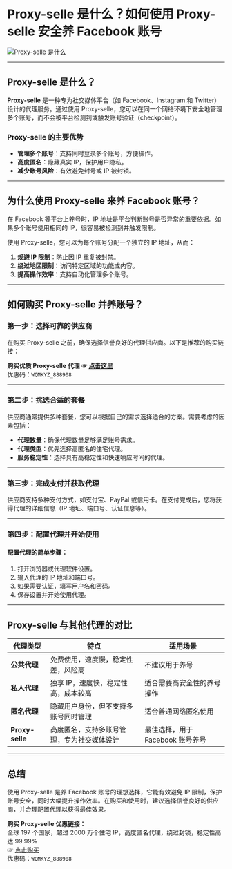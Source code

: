 # Proxy-selle 是什么？如何使用 Proxy-selle 安全养 Facebook 账号

![Proxy-selle 是什么](https://blogdautu.info/wp-content/uploads/2023/12/proxy-selle-la-gi-huong-dan-mua-proxy-selle-nuoi-nuoi-nick-facebook-khong-bi-checkpoint-657d3dd39c156.jpg)

---

## Proxy-selle 是什么？

**Proxy-selle** 是一种专为社交媒体平台（如 Facebook、Instagram 和 Twitter）设计的代理服务。通过使用 Proxy-selle，您可以在同一个网络环境下安全地管理多个账号，而不会被平台检测到或触发账号验证（checkpoint）。

### Proxy-selle 的主要优势

- **管理多个账号**：支持同时登录多个账号，方便操作。
- **高度匿名**：隐藏真实 IP，保护用户隐私。
- **减少账号风险**：有效避免封号或 IP 被封锁。

---

## 为什么使用 Proxy-selle 来养 Facebook 账号？

在 Facebook 等平台上养号时，IP 地址是平台判断账号是否异常的重要依据。如果多个账号使用相同的 IP，很容易被检测到并触发限制。

使用 Proxy-selle，您可以为每个账号分配一个独立的 IP 地址，从而：

1. **规避 IP 限制**：防止因 IP 重复被封禁。
2. **绕过地区限制**：访问特定区域的功能或内容。
3. **提高操作效率**：支持自动化管理多个账号。

---

## 如何购买 Proxy-selle 并养账号？

### 第一步：选择可靠的供应商

在购买 Proxy-selle 之前，确保选择信誉良好的代理供应商。以下是推荐的购买链接：

**购买优质 Proxy-selle 代理 ☞ [点击这里](https://bit.ly/proxy-seller-coupon)**  
优惠码：`WQMKYZ_888908`

---

### 第二步：挑选合适的套餐

供应商通常提供多种套餐，您可以根据自己的需求选择适合的方案。需要考虑的因素包括：

- **代理数量**：确保代理数量足够满足账号需求。
- **代理类型**：优先选择高匿名的住宅代理。
- **服务稳定性**：选择具有高稳定性和快速响应时间的代理。

---

### 第三步：完成支付并获取代理

供应商支持多种支付方式，如支付宝、PayPal 或信用卡。在支付完成后，您将获得代理的详细信息（IP 地址、端口号、认证信息等）。

---

### 第四步：配置代理并开始使用

#### 配置代理的简单步骤：
1. 打开浏览器或代理软件设置。
2. 输入代理的 IP 地址和端口号。
3. 如果需要认证，填写用户名和密码。
4. 保存设置并开始使用代理。

---

## Proxy-selle 与其他代理的对比

| **代理类型**   | **特点**                                       | **适用场景**                           |
|----------------|-----------------------------------------------|----------------------------------------|
| **公共代理**   | 免费使用，速度慢，稳定性差，风险高              | 不建议用于养号                          |
| **私人代理**   | 独享 IP，速度快，稳定性高，成本较高             | 适合需要高安全性的养号操作              |
| **匿名代理**   | 隐藏用户身份，但不支持多账号同时管理            | 适合普通网络匿名使用                    |
| **Proxy-selle**| 高度匿名，支持多账号管理，专为社交媒体设计      | 最佳选择，用于 Facebook 账号养号         |

---

## 总结

使用 Proxy-selle 是养 Facebook 账号的理想选择，它能有效避免 IP 限制，保护账号安全，同时大幅提升操作效率。在购买和使用时，建议选择信誉良好的供应商，并合理配置代理以获得最佳效果。

**购买 Proxy-selle 优惠链接：**  
全球 197 个国家，超过 2000 万个住宅 IP，高度匿名代理，绕过封锁，稳定性高达 99.99%  
☞ [点击购买](https://bit.ly/proxy-seller-coupon)  
优惠码：`WQMKYZ_888908`
